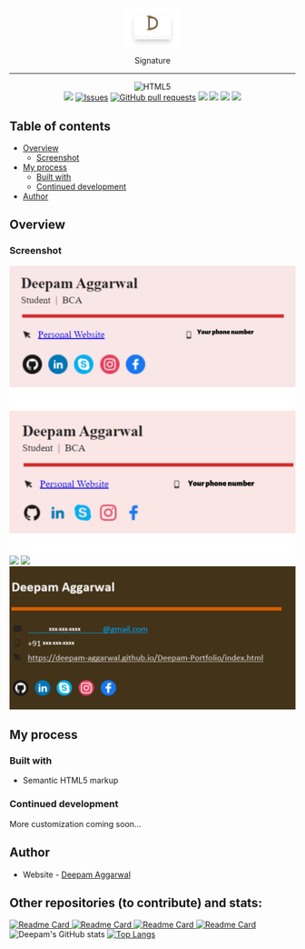 <p align="center">
<img width="100px"src="https://github.com/Deepam-Aggarwal/Deepam-Portfolio/blob/master/assets/DA.png" align="center" alt="Deepam-Portfolio" />
</p>
<p align="center">Signature</p><hr>
<p align="center">
<img alt="HTML5" src="https://img.shields.io/badge/html5%20-%23E34F26.svg?&style=for-the-badge&logo=html5&logoColor=white"/><br/>
<img src="https://img.shields.io/github/license/Deepam-Aggarwal/how-to-create-custom-mail-signature?color=blue&logo=GitHub"/>
<a href="https://github.com/Deepam-Aggarwal/how-to-create-custom-mail-signature/issues"><img alt="Issues" src="https://img.shields.io/github/issues/Deepam-Aggarwal/Deepam-Portfolio?logo=GitHub&color=blue" /></a>
<a href="https://github.com/Deepam-Aggarwal/how-to-create-custom-mail-signature/pulls"><img alt="GitHub pull requests" src="https://img.shields.io/github/issues-pr/Deepam-Aggarwal/Deepam-Portfolio?logo=GitHub&color=blue" /></a>
<a href="https://github.com/Deepam-Aggarwal/how-to-create-custom-mail-signature/pulls">
<img src="https://img.shields.io/github/issues-pr-closed/Deepam-Aggarwal/how-to-create-custom-mail-signature?color=blue&logo=GitHub"/></a>
<img src="https://img.shields.io/github/watchers/Deepam-Aggarwal/how-to-create-custom-mail-signature?logo=GitHub&style=flat"/>
<img src="https://img.shields.io/github/forks/Deepam-Aggarwal/how-to-create-custom-mail-signature?logo=GitHub&style=flat"/>
<img src="https://img.shields.io/github/languages/count/Deepam-Aggarwal/how-to-create-custom-mail-signature?logo=GitHub"/>
</p>

## Table of contents

- [Overview](#overview)
  - [Screenshot](#screenshot)
- [My process](#my-process)
  - [Built with](#built-with)
  - [Continued development](#continued-development)
- [Author](#author)

## Overview

### Screenshot

![](./1.png)
![](./2.png)
![](./3.png)
![](./4.png)
![](./5.png)

## My process

### Built with

- Semantic HTML5 markup

### Continued development
More customization coming soon...

## Author

- Website - [Deepam Aggarwal](https://deepam-aggarwal.github.io/Deepam-Portfolio/index.html)

## Other repositories (to contribute) and stats:
[![Readme Card](https://github-readme-stats.vercel.app/api/pin/?username=Deepam-Aggarwal&repo=OnTheGo-World-Tour&show_owner=true&title_color=fff&icon_color=79ff97&text_color=9f9f9f&bg_color=151515)
](https://github.com/Deepam-Aggarwal/OnTheGo-World-Tour)
[![Readme Card](https://github-readme-stats.vercel.app/api/pin/?username=Deepam-Aggarwal&repo=Cynet-Webweaver&show_owner=true&title_color=fff&icon_color=79ff97&text_color=9f9f9f&bg_color=151515)
](https://github.com/Deepam-Aggarwal/Cynet-Webweaver)
[![Readme Card](https://github-readme-stats.vercel.app/api/pin/?username=Deepam-Aggarwal&repo=Codes&show_owner=true&title_color=fff&icon_color=79ff97&text_color=9f9f9f&bg_color=151515)
](https://github.com/Deepam-Aggarwal/Codes)
[![Readme Card](https://github-readme-stats.vercel.app/api/pin/?username=Deepam-Aggarwal&repo=FSD-Project&show_owner=true&title_color=fff&icon_color=79ff97&text_color=9f9f9f&bg_color=151515)
](https://github.com/Deepam-Aggarwal/FSD-Project)
![Deepam's GitHub stats](https://github-readme-stats.vercel.app/api?username=Deepam-Aggarwal&count_private=true&show_icons=true&theme=radical)
[![Top Langs](https://github-readme-stats.vercel.app/api/top-langs/?username=Deepam-Aggarwal&layout=compact&theme=radical)](https://github.com/Deepam-Aggarwal)
